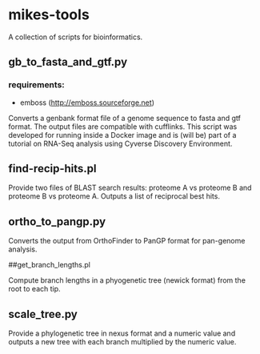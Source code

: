 # mikes-tools

A collection of scripts for bioinformatics.

## gb\_to\_fasta\_and\_gtf.py

### requirements:
- emboss (http://emboss.sourceforge.net)

Converts a genbank format file of a genome sequence to fasta and gtf format. The output files are compatible with cufflinks. This script was developed for running inside a Docker image and is (will be) part of a tutorial on RNA-Seq analysis using Cyverse Discovery Environment.

## find-recip-hits.pl

Provide two files of BLAST search results: proteome A vs proteome B and proteome B vs proteome A.  Outputs a list of reciprocal best hits.

## ortho_to_pangp.py

Converts the output from OrthoFinder to PanGP format for pan-genome analysis.

##get_branch_lengths.pl

Compute branch lengths in a phyogenetic tree (newick format) from the root to each tip.

## scale_tree.py

Provide a phylogenetic tree in nexus format and a numeric value and outputs a new tree with each branch multiplied by the numeric value.